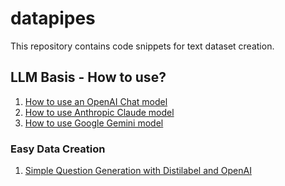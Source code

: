 # datapipes

This repository contains code snippets for text dataset creation.

## LLM Basis - How to use?

1. [How to use an OpenAI Chat model](https://colab.research.google.com/github/patrickfleith/datapipes/blob/main/How_to_use_an_OpenAI_Chat_model.ipynb)
2. [How to use Anthropic Claude model](https://colab.research.google.com/github/patrickfleith/datapipes/blob/main/How_to_use_Anthropic_Claude_model.ipynb)
3. [How to use Google Gemini model](https://colab.research.google.com/github/patrickfleith/datapipes/blob/main/How_to_use_Google_Gemini_model.ipynb)

### Easy Data Creation

1. [Simple Question Generation with Distilabel and OpenAI](https://colab.research.google.com/github/patrickfleith/datapipes/blob/main/Simple_Question_Generation_Distilabel_OpenAI.ipynb)

